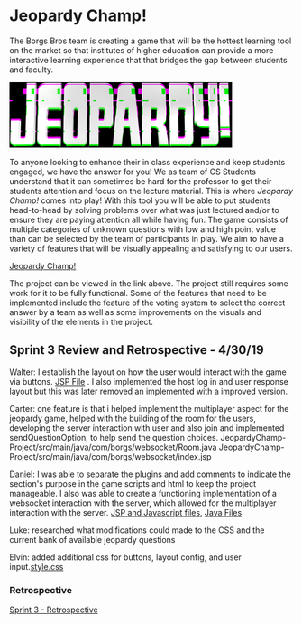 # Jeopardy Champ! 

The Borgs Bros team is creating a game that will be the hottest learning tool on the market so that institutes of higher education can provide a more interactive learning experience that that bridges the gap between students and faculty.

![Logo](https://github.com/cs3398-borgs-bros/JeopardyChamp-Project/blob/master/download.png)

To anyone looking to enhance their in class experience and keep students engaged, we have the answer for you! We as team of CS Students understand that it can sometimes be hard for the professor to get their students attention and focus on the lecture material. This is where *Jeopardy Champ!* comes into play! With this tool you will be able to put students head-to-head by solving problems over what was just lectured and/or to ensure they are paying attention all while having fun. The game consists of multiple categories of unknown questions with low and high point value than can be selected by the team of participants in play. We aim to have a variety of features that will be visually appealing and satisfying to our users.

[Jeopardy Champ!](https://jeopardy-champ.herokuapp.com/)

The project can be viewed in the link above. The project still requires some work for it to be fully functional. Some of the features that need to be implemented include the feature of the voting system to select the correct answer by a team as well as some improvements on the visuals and visibility of the elements in the project.

## Sprint 3 Review and Retrospective - 4/30/19

Walter: I establish the layout on how the user would interact with the game via buttons. [JSP File](JeopardyChamp-Project/src/main/java/com/borgs/websocket/index.jsp) . I also implemented the host log in and user response layout but this was later removed an implemented with a improved version.

Carter: one feature is that i helped implement the multiplayer aspect 
for the jeopardy game, helped with the building of the room for the users, developing the server interaction with user and also join and implemented sendQuestionOption, to help send the question choices. JeopardyChamp-Project/src/main/java/com/borgs/websocket/Room.java
JeopardyChamp-Project/src/main/java/com/borgs/websocket/index.jsp 

Daniel: I was able to separate the plugins and add comments to indicate the section's purpose in the game scripts and html to keep the project manageable. I also was able to create a functioning implementation of a websocket interaction with the server, which allowed for the multiplayer interaction with the server. [JSP and Javascript files](https://github.com/cs3398-borgs-bros/JeopardyChamp-Project/blob/master/src/main/webapp/Game), [Java Files](https://github.com/cs3398-borgs-bros/JeopardyChamp-Project/blob/master/src/main/java/com/borgs/websocket)

Luke: researched what modifications could made to the CSS and the current bank of available jeopardy questions

Elvin: added additional css for buttons, layout config, and user input.[style.css](https://github.com/cs3398-borgs-bros/JeopardyChamp-Project/blob/master/src/main/webapp/Game/styles.css)

### Retrospective

[Sprint 3 - Retrospective](https://github.com/cs3398-borgs-bros/JeopardyChamp-Project/blob/master/docs/Borgs_Retrospective%20-%20Sprint%203.pptx)